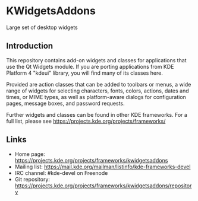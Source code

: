 # KWidgetsAddons

Large set of desktop widgets

## Introduction

This repository contains add-on widgets and classes for applications
that use the Qt Widgets module. If you are porting applications from
KDE Platform 4 "kdeui" library, you will find many of its classes here.

Provided are action classes that can be added to toolbars or menus,
a wide range of widgets for selecting characters, fonts, colors,
actions, dates and times, or MIME types, as well as platform-aware
dialogs for configuration pages, message boxes, and password requests.

Further widgets and classes can be found in other KDE frameworks. For
a full list, please see <https://projects.kde.org/projects/frameworks/>

## Links

- Home page: <https://projects.kde.org/projects/frameworks/kwidgetsaddons>
- Mailing list: <https://mail.kde.org/mailman/listinfo/kde-frameworks-devel>
- IRC channel: #kde-devel on Freenode
- Git repository: <https://projects.kde.org/projects/frameworks/kwidgetsaddons/repository>
